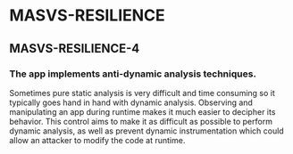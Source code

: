#  MASVS-RESILIENCE

## MASVS-RESILIENCE-4

### The app implements anti-dynamic analysis techniques.

Sometimes pure static analysis is very difficult and time consuming so it typically goes hand in hand with dynamic analysis. Observing and manipulating an app during runtime makes it much easier to decipher its behavior. This control aims to make it as difficult as possible to perform dynamic analysis, as well as prevent dynamic instrumentation which could allow an attacker to modify the code at runtime.